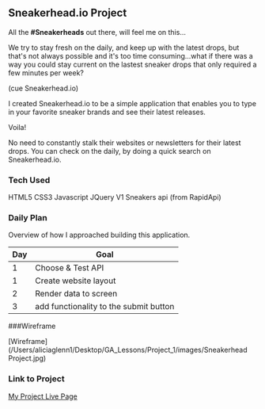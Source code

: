 ## Sneakerhead.io Project

All the **#Sneakerheads** out there, will feel me on this...

We try to stay fresh on the daily, and keep up with the latest drops, but that's not always possible and it's too time consuming...what if there was a way you could stay current on the lastest sneaker drops that only required a few minutes per week?

(cue Sneakerhead.io)

I created Sneakerhead.io to be a simple application that enables you to type in your favorite sneaker brands and see their latest releases.

Voila!

No need to constantly stalk their websites or newsletters for their latest drops. You can check on the daily, by doing a quick search on Sneakerhead.io.

### Tech Used

HTML5
CSS3
Javascript
JQuery
V1 Sneakers api (from RapidApi)

### Daily Plan

Overview of how I approached building this application.

| Day | Goal                                   |
| --- | -------------------------------------- |
| 1   | Choose & Test API                      |
| 1   | Create website layout                  |
| 2   | Render data to screen                  |
| 3   | add functionality to the submit button |

###Wireframe

[Wireframe](/Users/aliciaglenn1/Desktop/GA_Lessons/Project_1/images/Sneakerhead Project.jpg)

### Link to Project

[My Project Live Page](https://project-1-plum.vercel.app/)
